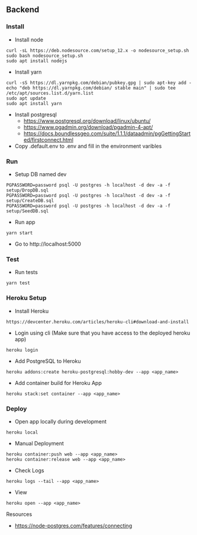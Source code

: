 ## Backend

### Install

- Install node

```
curl -sL https://deb.nodesource.com/setup_12.x -o nodesource_setup.sh
sudo bash nodesource_setup.sh
sudo apt install nodejs
```

- Install yarn

```
curl -sS https://dl.yarnpkg.com/debian/pubkey.gpg | sudo apt-key add -
echo "deb https://dl.yarnpkg.com/debian/ stable main" | sudo tee /etc/apt/sources.list.d/yarn.list
sudo apt update
sudo apt install yarn
```

- Install postgresql
  - https://www.postgresql.org/download/linux/ubuntu/
  - https://www.pgadmin.org/download/pgadmin-4-apt/
  - https://docs.boundlessgeo.com/suite/1.1.1/dataadmin/pgGettingStarted/firstconnect.html
- Copy .default.env to .env and fill in the environment varibles

### Run

- Setup DB named dev

```
PGPASSWORD=password psql -U postgres -h localhost -d dev -a -f setup/DropDB.sql
PGPASSWORD=password psql -U postgres -h localhost -d dev -a -f setup/CreateDB.sql
PGPASSWORD=password psql -U postgres -h localhost -d dev -a -f setup/SeedDB.sql
```

- Run app

```
yarn start
```

- Go to http://localhost:5000

### Test

- Run tests

```
yarn test
```

### Heroku Setup

- Install Heroku

```
https://devcenter.heroku.com/articles/heroku-cli#download-and-install
```

- Login using cli (Make sure that you have access to the deployed heroku app)

```
heroku login
```

- Add PostgreSQL to Heroku

```
heroku addons:create heroku-postgresql:hobby-dev --app <app_name>
```

- Add container build for Heroku App

```
heroku stack:set container --app <app_name>
```

### Deploy

- Open app locally during development

```
heroku local
```

- Manual Deployment

```
heroku container:push web --app <app_name>
heroku container:release web --app <app_name>
```

- Check Logs

```
heroku logs --tail --app <app_name>
```

- View

```
heroku open --app <app_name>
```

Resources

- https://node-postgres.com/features/connecting
